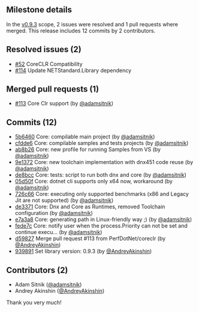 ## Milestone details

In the [v0.9.3](https://github.com/dotnet/BenchmarkDotNet/issues?q=milestone:v0.9.3) scope, 
2 issues were resolved and 1 pull requests where merged.
This release includes 12 commits by 2 contributors.

## Resolved issues (2)

* [#52](https://github.com/dotnet/BenchmarkDotNet/issues/52) CoreCLR Compatibility
* [#114](https://github.com/dotnet/BenchmarkDotNet/issues/114) Update NETStandard.Library dependency

## Merged pull requests (1)

* [#113](https://github.com/dotnet/BenchmarkDotNet/pull/113) Core Clr support (by [@adamsitnik](https://github.com/adamsitnik))

## Commits (12)

* [5b6460](https://github.com/dotnet/BenchmarkDotNet/commit/5b6460199f2d1a45dea750fa09408ccd5d29e8cb) Core: compilable main project (by [@adamsitnik](https://github.com/adamsitnik))
* [cfdde6](https://github.com/dotnet/BenchmarkDotNet/commit/cfdde6847fa30c389b71adf37cbb8510702f278a) Core: compilable samples and tests projects (by [@adamsitnik](https://github.com/adamsitnik))
* [ab8b26](https://github.com/dotnet/BenchmarkDotNet/commit/ab8b26559c5de4f82c00d85cf79b9235d2cd3a6b) Core: new profile for running Samples from VS (by [@adamsitnik](https://github.com/adamsitnik))
* [9e1372](https://github.com/dotnet/BenchmarkDotNet/commit/9e13722dc0534c10a3aad911e33722f9030ff661) Core: new toolchain implementation with dnx451 code reuse (by [@adamsitnik](https://github.com/adamsitnik))
* [de8bcc](https://github.com/dotnet/BenchmarkDotNet/commit/de8bcce5626a7dd2a6611602b881a14277259932) Core: tests: script to run both dnx and core (by [@adamsitnik](https://github.com/adamsitnik))
* [05d50f](https://github.com/dotnet/BenchmarkDotNet/commit/05d50f0ace9fbdc0ca69a71fd871ecd8b497d59a) Core: dotnet cli supports only x64 now, workaround (by [@adamsitnik](https://github.com/adamsitnik))
* [726c66](https://github.com/dotnet/BenchmarkDotNet/commit/726c66f213b1899bfc5298ea1532eba176f37c2b) Core: executing only supported benchmarks (x86 and Legacy Jit are not supported) (by [@adamsitnik](https://github.com/adamsitnik))
* [de3371](https://github.com/dotnet/BenchmarkDotNet/commit/de337116a0c1b84b90e20353b6a70eadba834f82) Core: Dnx and Core as Runtimes, removed Toolchain configuration (by [@adamsitnik](https://github.com/adamsitnik))
* [e7a3a8](https://github.com/dotnet/BenchmarkDotNet/commit/e7a3a84fe23057c0798d41862571716fb190a651) Core: generating path in Linux-friendly way ;) (by [@adamsitnik](https://github.com/adamsitnik))
* [fede7c](https://github.com/dotnet/BenchmarkDotNet/commit/fede7c1d81d666a28bf281f254d2ac5ff57cfc16) Core: notify user when the process.Priority can not be set and continue execu... (by [@adamsitnik](https://github.com/adamsitnik))
* [d59827](https://github.com/dotnet/BenchmarkDotNet/commit/d59827c79133d7dbbe4f2fcb3e9b2416b00f60f1) Merge pull request #113 from PerfDotNet/coreclr (by [@AndreyAkinshin](https://github.com/AndreyAkinshin))
* [939891](https://github.com/dotnet/BenchmarkDotNet/commit/939891dcb62a54cd855dc3bb9ae288a08afc3d21) Set library version: 0.9.3 (by [@AndreyAkinshin](https://github.com/AndreyAkinshin))

## Contributors (2)

* Adam Sitnik ([@adamsitnik](https://github.com/adamsitnik))
* Andrey Akinshin ([@AndreyAkinshin](https://github.com/AndreyAkinshin))

Thank you very much!

